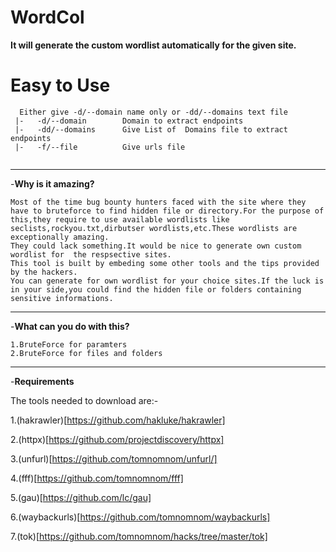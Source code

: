 # WordCol
**It will generate the custom wordlist automatically for the given site.**

# Easy to Use
```
  Either give -d/--domain name only or -dd/--domains text file
 |-   -d/--domain        Domain to extract endpoints
 |-   -dd/--domains      Give List of  Domains file to extract endpoints
 |-   -f/--file          Give urls file
 
 ```
 
___
-**Why is it amazing?**
```
Most of the time bug bounty hunters faced with the site where they have to bruteforce to find hidden file or directory.For the purpose of this,they require to use available wordlists like seclists,rockyou.txt,dirbutser wordlists,etc.These wordlists are exceptionally amazing.
They could lack something.It would be nice to generate own custom wordlist for  the respsective sites.
This tool is built by embeding some other tools and the tips provided by the hackers.
You can generate for own wordlist for your choice sites.If the luck is in your side,you could find the hidden file or folders containing sensitive informations.

```
___
-**What can you do with this?**
```
1.BruteForce for paramters
2.BruteForce for files and folders

```
___
-**Requirements**

The tools needed to download  are:-

1.(hakrawler)[https://github.com/hakluke/hakrawler]

2.(httpx)[https://github.com/projectdiscovery/httpx]

3.(unfurl)[https://github.com/tomnomnom/unfurl/]

4.(fff)[https://github.com/tomnomnom/fff]

5.(gau)[https://github.com/lc/gau]

6.(waybackurls)[https://github.com/tomnomnom/waybackurls]

7.(tok)[https://github.com/tomnomnom/hacks/tree/master/tok]
